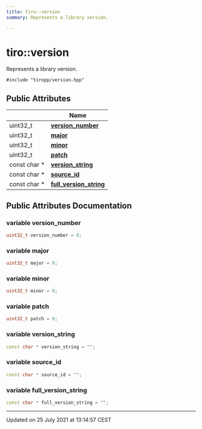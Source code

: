 ```yaml
---
title: tiro::version
summary: Represents a library version. 

---
```


# tiro::version



Represents a library version. 


`#include "tiropp/version.hpp"`

## Public Attributes

|                | Name           |
| -------------- | -------------- |
| uint32_t | **[version_number](/docs/api/classes/structtiro_1_1version#variable-version_number)**  |
| uint32_t | **[major](/docs/api/classes/structtiro_1_1version#variable-major)**  |
| uint32_t | **[minor](/docs/api/classes/structtiro_1_1version#variable-minor)**  |
| uint32_t | **[patch](/docs/api/classes/structtiro_1_1version#variable-patch)**  |
| const char * | **[version_string](/docs/api/classes/structtiro_1_1version#variable-version_string)**  |
| const char * | **[source_id](/docs/api/classes/structtiro_1_1version#variable-source_id)**  |
| const char * | **[full_version_string](/docs/api/classes/structtiro_1_1version#variable-full_version_string)**  |

## Public Attributes Documentation

### variable version_number

```cpp
uint32_t version_number = 0;
```


### variable major

```cpp
uint32_t major = 0;
```


### variable minor

```cpp
uint32_t minor = 0;
```


### variable patch

```cpp
uint32_t patch = 0;
```


### variable version_string

```cpp
const char * version_string = "";
```


### variable source_id

```cpp
const char * source_id = "";
```


### variable full_version_string

```cpp
const char * full_version_string = "";
```


-------------------------------

Updated on 25 July 2021 at 13:14:57 CEST